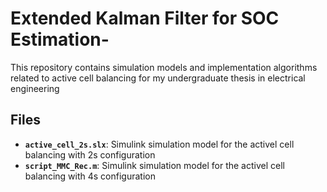 # Extended Kalman Filter for SOC Estimation-
This repository contains simulation models and implementation algorithms related to active cell balancing for my undergraduate thesis in electrical engineering

## Files
- **`active_cell_2s.slx`**: Simulink simulation model for the activel cell balancing with 2s configuration
- **`script_MMC_Rec.m`**: Simulink simulation model for the activel cell balancing with 4s configuration
